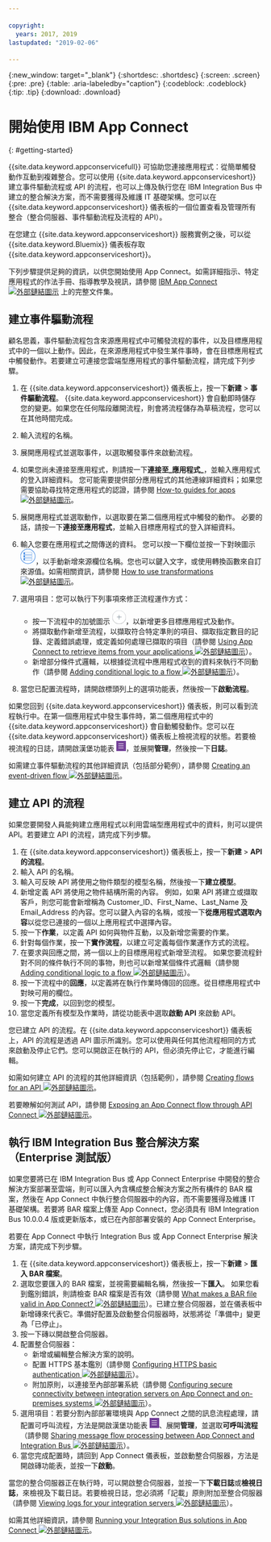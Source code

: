 ```yaml
---

copyright:
  years: 2017, 2019
lastupdated: "2019-02-06"

---
```


{:new_window: target="_blank"}
{:shortdesc: .shortdesc}
{:screen: .screen}
{:pre: .pre}
{:table: .aria-labeledby="caption"}
{:codeblock: .codeblock}
{:tip: .tip} 
{:download: .download}


# 開始使用 IBM App Connect
{: #getting-started}

{{site.data.keyword.appconservicefull}} 可協助您連接應用程式：從簡單觸發動作互動到複雜整合。您可以使用 {{site.data.keyword.appconserviceshort}} 建立事件驅動流程或 API 的流程，也可以上傳及執行您在 IBM Integration Bus 中建立的整合解決方案，而不需要獲得及維護 IT 基礎架構。您可以在 {{site.data.keyword.appconserviceshort}} 儀表板的一個位置查看及管理所有整合（整合伺服器、事件驅動流程及流程的 API）。 

在您建立 {{site.data.keyword.appconserviceshort}} 服務實例之後，可以從 {{site.data.keyword.Bluemix}} 儀表板存取 {{site.data.keyword.appconserviceshort}}。

下列步驟提供足夠的資訊，以供您開始使用 App Connect。如需詳細指示、特定應用程式的作法手冊、指導教學及視訊，請參閱 [IBM App Connect ![外部鏈結圖示](../../icons/launch-glyph.svg "外部鏈結圖示")](https://developer.ibm.com/integration/docs/app-connect/) 上的完整文件集。

## 建立事件驅動流程

顧名思義，事件驅動流程包含來源應用程式中可觸發流程的事件，以及目標應用程式中的一個以上動作。因此，在來源應用程式中發生某件事時，會在目標應用程式中觸發動作。若要建立可連接您雲端型應用程式的事件驅動流程，請完成下列步驟。
1.  在 {{site.data.keyword.appconserviceshort}} 儀表板上，按一下**新建** > **事件驅動流程**。
    {{site.data.keyword.appconserviceshort}} 會自動即時儲存您的變更。如果您在任何階段離開流程，則會將流程儲存為草稿流程，您可以在其他時間完成。
1.  輸入流程的名稱。
1.  展開應用程式並選取事件，以選取觸發事件來啟動流程。
1.  如果您尚未連接至應用程式，則請按一下**連接至_應用程式_**，並輸入應用程式的登入詳細資料。
    您可能需要提供部分應用程式的其他連線詳細資料；如果您需要協助尋找特定應用程式的認證，請參閱 [How-to guides for apps ![外部鏈結圖示](../../icons/launch-glyph.svg "外部鏈結圖示")](https://developer.ibm.com/integration/docs/app-connect/how-to-guides-for-apps/)。
1.  展開應用程式並選取動作，以選取要在第二個應用程式中觸發的動作。
    必要的話，請按一下**連接至應用程式**，並輸入目標應用程式的登入詳細資料。
1. 輸入您要在應用程式之間傳送的資料。
    您可以按一下欄位並按一下對映圖示 ![對映圖示](/images/MappingIcon.jpg)，以手動新增來源欄位名稱。您也可以鍵入文字，或使用轉換函數來自訂來源值。如需相關資訊，請參閱 [How to use transformations ![外部鏈結圖示](../../icons/launch-glyph.svg "外部鏈結圖示")](https://developer.ibm.com/integration/docs/app-connect/faq/#faq_transforms)。
1. 選用項目：您可以執行下列事項來修正流程運作方式：
    * 按一下流程中的加號圖示 ![新增應用程式圖示](/images/AddApp.jpg)，以新增更多目標應用程式及動作。
    * 將擷取動作新增至流程，以擷取符合特定準則的項目、擷取指定數目的記錄、定義錯誤處理，或定義如何處理已擷取的項目（請參閱 [Using App Connect to retrieve items from your applications ![外部鏈結圖示](../../icons/launch-glyph.svg "外部鏈結圖示")](https://developer.ibm.com/integration/docs/app-connect/tutorials-for-ibm-app-connect/using-ibm-app-connect-retrieve-items-applications/)）。
    * 新增部分條件式邏輯，以根據從流程中應用程式收到的資料來執行不同動作（請參閱 [Adding conditional logic to a flow ![外部鏈結圖示](../../icons/launch-glyph.svg "外部鏈結圖示")](https://developer.ibm.com/integration/docs/app-connect/tutorials-for-ibm-app-connect/adding-conditional-logic-flow/)）。

1. 當您已配置流程時，請開啟標頭列上的選項功能表，然後按一下**啟動流程**。

如果您回到 {{site.data.keyword.appconserviceshort}} 儀表板，則可以看到流程執行中。在第一個應用程式中發生事件時，第二個應用程式中的 {{site.data.keyword.appconserviceshort}} 會自動觸發動作。您可以在 {{site.data.keyword.appconserviceshort}} 儀表板上檢視流程的狀態。若要檢視流程的日誌，請開啟漢堡功能表 ![漢堡功能表圖示](/images/HamburgerMenuSm.jpg)，並展開**管理**，然後按一下**日誌**。

如需建立事件驅動流程的其他詳細資訊（包括部分範例），請參閱 [Creating an event-driven flow ![外部鏈結圖示](../../icons/launch-glyph.svg "外部鏈結圖示")](https://developer.ibm.com/integration/docs/app-connect/tutorials-for-ibm-app-connect/creating-event-driven-flow/)。

## 建立 API 的流程

如果您要開發人員能夠建立應用程式以利用雲端型應用程式中的資料，則可以提供 API。若要建立 API 的流程，請完成下列步驟。
1. 在 {{site.data.keyword.appconserviceshort}} 儀表板上，按一下**新建** > **API 的流程**。
1. 輸入 API 的名稱。
1. 輸入可反映 API 將使用之物件類型的模型名稱，然後按一下**建立模型**。
1. 新增定義 API 將使用之物件結構所需的內容。
    例如，如果 API 將建立或擷取客戶，則您可能會新增稱為 Customer_ID、First_Name、Last_Name 及 Email_Address 的內容。您可以鍵入內容的名稱，或按一下**從應用程式選取內容**以從您已連接的一個以上應用程式中選擇內容。
1. 按一下**作業**，以定義 API 如何與物件互動，以及新增您需要的作業。 
1. 針對每個作業，按一下**實作流程**，以建立可定義每個作業運作方式的流程。 
1. 在要求與回應之間，將一個以上的目標應用程式新增至流程。
    如果您要流程針對不同的條件執行不同的事物，則也可以新增某個條件式邏輯（請參閱 [Adding conditional logic to a flow ![外部鏈結圖示](../../icons/launch-glyph.svg "外部鏈結圖示")](https://developer.ibm.com/integration/docs/app-connect/tutorials-for-ibm-app-connect/adding-conditional-logic-flow/)）。
1. 按一下流程中的**回應**，以定義將在執行作業時傳回的回應。從目標應用程式中對映可用的欄位。 
1. 按一下**完成**，以回到您的模型。
1. 當您定義所有模型及作業時，請從功能表中選取**啟動 API** 來啟動 API。 

您已建立 API 的流程。在 {{site.data.keyword.appconserviceshort}} 儀表板上，API 的流程是透過 API 圖示所識別。您可以使用與任何其他流程相同的方式來啟動及停止它們。您可以開啟正在執行的 API，但必須先停止它，才能進行編輯。

如需如何建立 API 的流程的其他詳細資訊（包括範例），請參閱 [Creating flows for an API ![外部鏈結圖示](../../icons/launch-glyph.svg "外部鏈結圖示")](https://developer.ibm.com/integration/docs/app-connect/tutorials-for-ibm-app-connect/creating-flows-api/)。

若要瞭解如何測試 API，請參閱 [Exposing an App Connect flow through API Connect ![外部鏈結圖示](../../icons/launch-glyph.svg "外部鏈結圖示")](https://developer.ibm.com/integration/blog/2017/08/29/exposing-app-connect-flow-api-connect/)。


## 執行 IBM Integration Bus 整合解決方案（Enterprise 測試版）

如果您要將已在 IBM Integration Bus 或 App Connect Enterprise 中開發的整合解決方案部署至雲端，則可以匯入內含構成整合解決方案之所有構件的 BAR 檔案，然後在 App Connect 中執行整合伺服器中的內容，而不需要獲得及維護 IT 基礎架構。若要將 BAR 檔案上傳至 App Connect，您必須具有 IBM Integration Bus 10.0.0.4 版或更新版本，或已在內部部署安裝的 App Connect Enterprise。

若要在 App Connect 中執行 Integration Bus 或 App Connect Enterprise 解決方案，請完成下列步驟。
1. 在 {{site.data.keyword.appconserviceshort}} 儀表板上，按一下**新建** > **匯入 BAR 檔案**。
1. 選取您要匯入的 BAR 檔案，並視需要編輯名稱，然後按一下**匯入**。
    如果您看到鑑別錯誤，則請檢查 BAR 檔案是否有效（請參閱 [What makes a BAR file valid in App Connect? ![外部鏈結圖示](../../icons/launch-glyph.svg "外部鏈結圖示")](https://developer.ibm.com/integration/docs/app-connect/tutorials-for-ibm-app-connect/running-your-ibm-integration-bus-solutions-in-ibm-app-connect-enterprise-beta-plan/what-makes-a-bar-file-valid-for-app-connect-app-connect-enterprise-beta)）。已建立整合伺服器，並在儀表板中新增磚來代表它。準備好配置及啟動整合伺服器時，狀態將從「準備中」變更為「已停止」。 
1. 按一下磚以開啟整合伺服器。
1. 配置整合伺服器：
    * 新增或編輯整合解決方案的說明。
    * 配置 HTTPS 基本鑑別（請參閱 [Configuring HTTPS basic authentication ![外部鏈結圖示](../../icons/launch-glyph.svg "外部鏈結圖示")](https://developer.ibm.com/integration/docs/app-connect/tutorials-for-ibm-app-connect/running-your-ibm-integration-bus-solutions-in-ibm-app-connect-enterprise-beta-plan/configuring-https-basic-authentication-app-connect-enterprise-beta)）。
    * 附加原則，以連接至內部部署系統（請參閱 [Configuring secure connectivity between integration servers on App Connect and on-premises systems ![外部鏈結圖示](../../icons/launch-glyph.svg "外部鏈結圖示")](https://developer.ibm.com/integration/docs/app-connect/tutorials-for-ibm-app-connect/running-your-ibm-integration-bus-solutions-in-ibm-app-connect-enterprise-beta-plan/configuring-secure-connectivity-between-integration-servers-on-app-connect-and-on-premises-systems-app-connect-enterprise-beta)）。
1. 選用項目：若要分割內部部署環境與 App Connect 之間的訊息流程處理，請配置可呼叫流程，方法是開啟漢堡功能表 ![漢堡功能表圖示](/images/HamburgerMenuSm.jpg)、展開**管理**，並選取**可呼叫流程**（請參閱 [Sharing message flow processing between App Connect and Integration Bus ![外部鏈結圖示](../../icons/launch-glyph.svg "外部鏈結圖示")](https://developer.ibm.com/integration/docs/app-connect/tutorials-for-ibm-app-connect/running-your-ibm-integration-bus-solutions-in-ibm-app-connect-enterprise-beta-plan/sharing-message-flow-processing-between-app-connect-and-integration-bus-app-connect-enterprise-beta)）。
1. 當您完成配置時，請回到 App Connect 儀表板，並啟動整合伺服器，方法是開啟磚功能表，並按一下**啟動**。

當您的整合伺服器正在執行時，可以開啟整合伺服器，並按一下**下載日誌**或**檢視日誌**，來檢視及下載日誌。若要檢視日誌，您必須將「記載」原則附加至整合伺服器（請參閱 [Viewing logs for your integration servers ![外部鏈結圖示](../../icons/launch-glyph.svg "外部鏈結圖示")](https://developer.ibm.com/integration/docs/app-connect/tutorials-for-ibm-app-connect/running-your-ibm-integration-bus-solutions-in-ibm-app-connect-enterprise-beta-plan/viewing-logs-for-your-integration-servers-in-app-connect-enterprise-beta)）。

如需其他詳細資訊，請參閱 [Running your Integration Bus solutions in App Connect ![外部鏈結圖示](../../icons/launch-glyph.svg "外部鏈結圖示")](https://developer.ibm.com/integration/docs/app-connect/tutorials-for-ibm-app-connect/running-your-ibm-integration-bus-solutions-in-ibm-app-connect-enterprise-beta-plan)。
